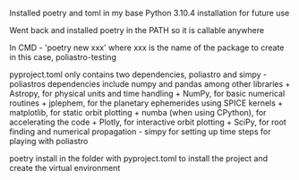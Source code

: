 Installed poetry and toml in my base Python 3.10.4 installation for future use

Went back and installed poetry in the PATH so it is callable anywhere

In CMD - 'poetry new xxx' where xxx is the name of the package to create
	in this case, poliastro-testing

pyproject.toml only contains two dependencies, poliastro and simpy
	- poliastros dependencies include numpy and pandas among other libraries
        + Astropy, for physical units and time handling
        + NumPy, for basic numerical routines
        + jplephem, for the planetary ephemerides using SPICE kernels
        + matplotlib, for static orbit plotting
        + numba (when using CPython), for accelerating the code
        + Plotly, for interactive orbit plotting
        + SciPy, for root finding and numerical propagation
	- simpy for setting up time steps for playing with poliastro

poetry install in the folder with pyproject.toml to install the project and create
the virtual environment